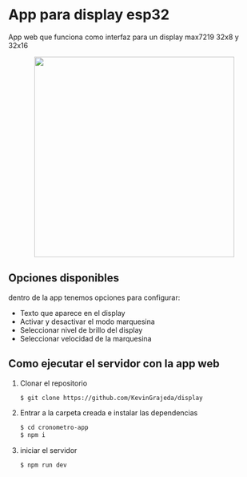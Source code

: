 # App para display esp32
App web que funciona como interfaz para un display max7219 32x8 y 32x16 
<div align="center">
   <img src="https://github.com/KevinGrajeda/display/assets/60023139/a518695d-3d0a-4481-979e-672ed55adf27" height="400">
</div>

## Opciones disponibles
dentro de la app tenemos opciones para configurar:
- Texto que aparece en el display
- Activar y desactivar el modo marquesina
- Seleccionar nivel de brillo del display
- Seleccionar velocidad de la marquesina

## Como ejecutar el servidor con la app web
1. Clonar el repositorio
   ```sh
   $ git clone https://github.com/KevinGrajeda/display
   ```
3. Entrar a la carpeta creada e instalar las dependencias
   ```sh
   $ cd cronometro-app
   $ npm i
   ```
4. iniciar el servidor 
   ```sh
   $ npm run dev
   ```
